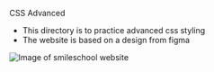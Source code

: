 CSS Advanced

- This directory is to practice advanced css styling
- The website is based on a design from figma

![Image of smileschool website](/images/smileschool.gif)
